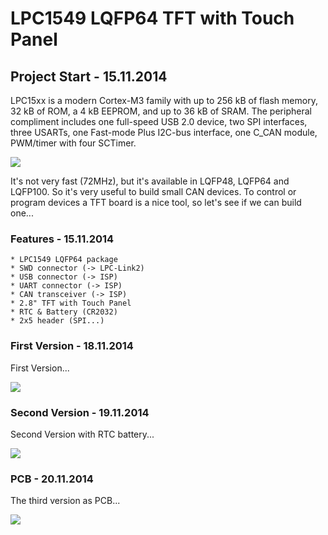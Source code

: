 # LPC1549 LQFP64 TFT with Touch Panel

## Project Start - 15.11.2014 

LPC15xx is a modern Cortex-M3 family with up to 256 kB of flash memory, 32 kB of ROM, a 4 kB EEPROM, and up to 36 kB of SRAM. The peripheral compliment includes one full-speed USB 2.0 device, two SPI interfaces, three USARTs, one Fast-mode Plus I2C-bus interface, one C_CAN module, PWM/timer with four SCTimer.

![](https://raw.github.com/GSNT/TFT-LPC15/master/LPC15.jpg)

It's not very fast (72MHz), but it's available in LQFP48, LQFP64 and LQFP100. So it's very useful to build small CAN devices.
To control or program devices a TFT board is a nice tool, so let's see if we can build one... 

### Features - 15.11.2014

	* LPC1549 LQFP64 package
	* SWD connector (-> LPC-Link2)
	* USB connector (-> ISP)
	* UART connector (-> ISP)
	* CAN transceiver (-> ISP)
	* 2.8" TFT with Touch Panel
	* RTC & Battery (CR2032)
	* 2x5 header (SPI...)

### First Version - 18.11.2014

First Version...

![](https://raw.github.com/GSNT/TFT-LPC15/master/V1_0.jpg)

### Second Version - 19.11.2014

Second Version with RTC battery...

![](https://raw.github.com/GSNT/TFT-LPC15/master/V1_1.jpg)

### PCB - 20.11.2014

The third version as PCB...

![](https://raw.github.com/GSNT/TFT-LPC15/master/PCB_1.jpg)
